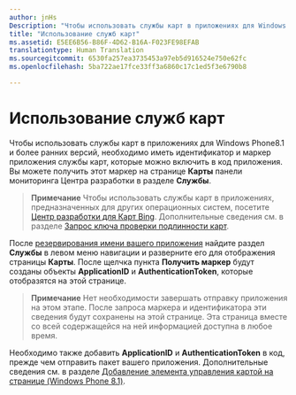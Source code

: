 ```yaml
---
author: jnHs
Description: "Чтобы использовать службы карт в приложениях для Windows Phone8.1 и более ранних версий, необходимо иметь идентификатор и маркер приложения службы карт, которые можно включить в код приложения. Вы можете получить этот маркер на странице &quot;Карты&quot; информационной панели Центра разработки в разделе &quot;Службы&quot;."
title: "Использование служб карт"
ms.assetid: E5EE6B56-B86F-4D62-B16A-F023FE98EFAB
translationtype: Human Translation
ms.sourcegitcommit: 6530fa257ea3735453a97eb5d916524e750e62fc
ms.openlocfilehash: 5ba722ae17fce33ff3a6860c17c1ed5f3e6790b8

---
```


# Использование служб карт


Чтобы использовать службы карт в приложениях для Windows Phone8.1 и более ранних версий, необходимо иметь идентификатор и маркер приложения службы карт, которые можно включить в код приложения. Вы можете получить этот маркер на странице **Карты** панели мониторинга Центра разработки в разделе **Службы**.

> **Примечание**  Чтобы использовать службы карт в приложениях, предназначенных для других операционных систем, посетите [Центр разработки для Карт Bing](http://go.microsoft.com/fwlink/p/?LinkId=614880). Дополнительные сведения см. в разделе [Запрос ключа проверки подлинности карт](https://msdn.microsoft.com/library/windows/apps/mt219694).

После [резервирования имени вашего приложения](create-your-app-by-reserving-a-name.md) найдите раздел **Службы** в левом меню навигации и разверните его для отображения страницы **Карты**. После щелчка пункта **Получить маркер** будут созданы объекты **ApplicationID** и **AuthenticationToken**, которые отобразятся на этой странице.

> **Примечание**  Нет необходимости завершать отправку приложения на этом этапе. После запроса маркера и идентификатора эти сведения будут сохранены на этой странице. Эта страница вместе со всей содержащейся на ней информацией доступна в любое время.

Необходимо также добавить **ApplicationID** и **AuthenticationToken** в код, прежде чем отправить пакет вашего приложения. Дополнительные сведения см. в разделе [Добавление элемента управления картой на странице (Windows Phone 8.1)](http://go.microsoft.com/fwlink/p/?LinkId=614882).

 

 







<!--HONumber=Aug16_HO3-->


